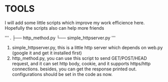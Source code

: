 TOOLS
=====

I will add some little scripts which improve my work efficience here.
Hopefully the scripts also can help more friends

'''
.
├── http_method.py
└── simple_httpserver.py
'''

1. simple\_httpserver.py, this is a little http server which depends on web.py (google it and get it installed first)
2. http\_method.py, you can use this script to send GET/POST/HEAD request, and it can set http body, cookie, and it supports https/http connections.
   besides, you can get the response printed out. configurations should be set in the code as now.
